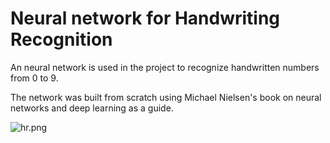 # Neural network for Handwriting Recognition 

An neural network is used in the project to recognize handwritten numbers from 0 to 9. 

The network was built from scratch using Michael Nielsen's book on neural networks and deep learning as a guide.

![hr.png](https://github.com/kyawzinmyat/handwritten_recognition/blob/main/hr.png)
